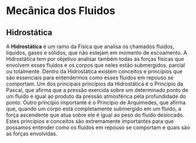 # Mecânica dos Fluidos

## Hidrostática

A **Hidrostática** é um ramo da Física que analisa os chamados fluidos, líquidos, gases e sólidos, que não estejam em momento de escoamento. 
A Hidrostática tem por objetivo analisar também todas as forças físicas que envolvem esses fluidos e os corpos que neles estão submergidos, parcial ou totalmente. Dentro da Hidrostática existem conceitos e princípios que são essenciais para entendermos como esses fluidos em repouso se comportam.
Um dos principais princípios da Hidrostática é o Princípio da Pascal, que afirma que a pressão exercida sobre um determinado ponto de um fluido é igual ao produto da pressão atmosférica pela profundidade do ponto.
Outro princípio importante é o Princípio de Arquimedes, que afirma que, quando um corpo está completamente submergido em um fluido, a força ascendente que atua sobre ele é igual ao peso do fluido deslocado. Estes princípios e conceitos são extremamente importantes para que possamos entender como os fluidos em repouso se comportam e quais são as forças envolvidas.
